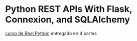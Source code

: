# Python REST APIs With Flask, Connexion, and SQLAlchemy

[curso de Real Python](https://realpython.com/flask-connexion-rest-api/) 
entregado en 4 partes
